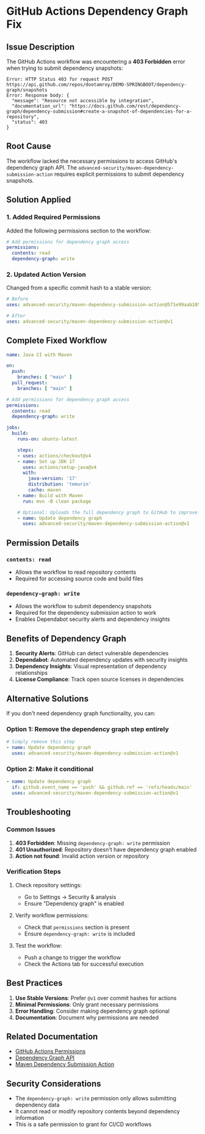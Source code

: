 # GitHub Actions Dependency Graph Fix

## Issue Description

The GitHub Actions workflow was encountering a **403 Forbidden** error when trying to submit dependency snapshots:

```
Error: HTTP Status 403 for request POST https://api.github.com/repos/dootamroy/DEMO-SPRINGBOOT/dependency-graph/snapshots
Error: Response body: {
  "message": "Resource not accessible by integration",
  "documentation_url": "https://docs.github.com/rest/dependency-graph/dependency-submission#create-a-snapshot-of-dependencies-for-a-repository",
  "status": 403
}
```

## Root Cause

The workflow lacked the necessary permissions to access GitHub's dependency graph API. The `advanced-security/maven-dependency-submission-action` requires explicit permissions to submit dependency snapshots.

## Solution Applied

### 1. Added Required Permissions

Added the following permissions section to the workflow:

```yaml
# Add permissions for dependency graph access
permissions:
  contents: read
  dependency-graph: write
```

### 2. Updated Action Version

Changed from a specific commit hash to a stable version:

```yaml
# Before
uses: advanced-security/maven-dependency-submission-action@571e99aab1055c2e71a1e2309b9691de18d6b7d6

# After
uses: advanced-security/maven-dependency-submission-action@v1
```

## Complete Fixed Workflow

```yaml
name: Java CI with Maven

on:
  push:
    branches: [ "main" ]
  pull_request:
    branches: [ "main" ]

# Add permissions for dependency graph access
permissions:
  contents: read
  dependency-graph: write

jobs:
  build:
    runs-on: ubuntu-latest

    steps:
    - uses: actions/checkout@v4
    - name: Set up JDK 17
      uses: actions/setup-java@v4
      with:
        java-version: '17'
        distribution: 'temurin'
        cache: maven
    - name: Build with Maven
      run: mvn -B clean package

    # Optional: Uploads the full dependency graph to GitHub to improve the quality of Dependabot alerts this repository can receive
    - name: Update dependency graph
      uses: advanced-security/maven-dependency-submission-action@v1
```

## Permission Details

### `contents: read`
- Allows the workflow to read repository contents
- Required for accessing source code and build files

### `dependency-graph: write`
- Allows the workflow to submit dependency snapshots
- Required for the dependency submission action to work
- Enables Dependabot security alerts and dependency insights

## Benefits of Dependency Graph

1. **Security Alerts**: GitHub can detect vulnerable dependencies
2. **Dependabot**: Automated dependency updates with security insights
3. **Dependency Insights**: Visual representation of dependency relationships
4. **License Compliance**: Track open source licenses in dependencies

## Alternative Solutions

If you don't need dependency graph functionality, you can:

### Option 1: Remove the dependency graph step entirely
```yaml
# Simply remove this step
- name: Update dependency graph
  uses: advanced-security/maven-dependency-submission-action@v1
```

### Option 2: Make it conditional
```yaml
- name: Update dependency graph
  if: github.event_name == 'push' && github.ref == 'refs/heads/main'
  uses: advanced-security/maven-dependency-submission-action@v1
```

## Troubleshooting

### Common Issues

1. **403 Forbidden**: Missing `dependency-graph: write` permission
2. **401 Unauthorized**: Repository doesn't have dependency graph enabled
3. **Action not found**: Invalid action version or repository

### Verification Steps

1. Check repository settings:
   - Go to Settings → Security & analysis
   - Ensure "Dependency graph" is enabled

2. Verify workflow permissions:
   - Check that `permissions` section is present
   - Ensure `dependency-graph: write` is included

3. Test the workflow:
   - Push a change to trigger the workflow
   - Check the Actions tab for successful execution

## Best Practices

1. **Use Stable Versions**: Prefer `@v1` over commit hashes for actions
2. **Minimal Permissions**: Only grant necessary permissions
3. **Error Handling**: Consider making dependency graph optional
4. **Documentation**: Document why permissions are needed

## Related Documentation

- [GitHub Actions Permissions](https://docs.github.com/en/actions/security-guides/automatic-token-authentication#permissions-for-the-github_token)
- [Dependency Graph API](https://docs.github.com/en/rest/dependency-graph)
- [Maven Dependency Submission Action](https://github.com/advanced-security/maven-dependency-submission-action)

## Security Considerations

- The `dependency-graph: write` permission only allows submitting dependency data
- It cannot read or modify repository contents beyond dependency information
- This is a safe permission to grant for CI/CD workflows 